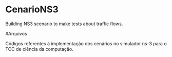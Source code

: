 # CenarioNS3
Building NS3 scenario to make tests about traffic flows.

#Arquivos

Códigos referentes à implementação dos cenários no simulador ns-3 para o TCC de ciência da computação.
